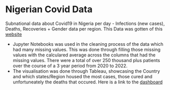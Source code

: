 # Nigerian Covid Data
Subnational data about Covid19 in Nigeria per day - Infections (new cases), Deaths, Recoveries + Gender data per region. 
  This Data was gotten of this [website](https://data.humdata.org/dataset/nigeria_covid19_subnational)

- Jupyter Notebooks was used in the cleaning process of the data which had many missing values. This was done through filling those missing values with the calculared average across the columns that had the missing values. There were a total of over 250 thousand plus patients over the course of a 3 year period from 2020 to 2022.
- The visualisation was done through Tableau, showcasing the Country and which states/Region housed the most cases, those cured and unfortuneately the deaths that occured. Here is a link to the [dashboard]()
